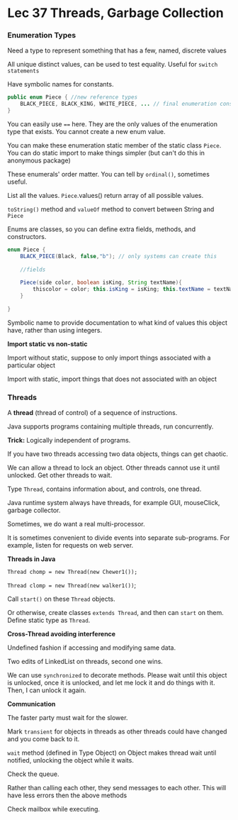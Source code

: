 # Lec 37 Threads, Garbage Collection

### Enumeration Types

Need a type to represent something that has a few, named, discrete values

All unique distinct values, can be used to test equality. Useful for `switch statements`

Have symbolic names for constants.

```java
public enum Piece { //new reference types
    BLACK_PIECE, BLACK_KING, WHITE_PIECE, ... // final enumeration constants/enumerals of type Piece; all object of type Piece
}
```

You can easily use `==` here. They are the only values of the enumeration type that exists. You cannot create a new enum value.

You can make these enumeration static member of the static class `Piece`. You can do static import to make things simpler (but can't do this in anonymous package)



These enumerals' order matter. You can tell by `ordinal()`, sometimes useful.

List all the values. `Piece`.values() return array of all possible values.

`toString()` method and `valueOf` method to convert between String and `Piece`



Enums are classes, so you can define extra fields, methods, and constructors.



```java
enum Piece {
    BLACK_PIECE(Black, false,"b"); // only systems can create this
    
   	//fields
    
    Piece(side color, boolean isKing, String textName){
        thiscolor = color; this.isKing = isKing; this.textName = textName;
    }
    
}
```



Symbolic name to provide documentation to what kind of values this object have, rather than using integers.



**Import static vs non-static**

Import without static, suppose to only import things associated with a particular object

Import with static, import things that does not associated with an object



### Threads

A **thread** (thread of control) of a sequence of instructions.

Java supports programs containing multiple threads, run concurrently.

**Trick:** Logically independent of programs.

If you have two threads accessing two data objects, things can get chaotic.

We can allow a thread to lock an object. Other threads cannot use it until unlocked. Get other threads to wait.



Type `Thread`, contains information about, and controls, one thread.



Java runtime system always have threads, for example GUI, mouseClick, garbage collector.

Sometimes, we do want a real multi-processor.



It is sometimes convenient to divide events into separate sub-programs. For example, listen for requests on web server.



**Threads in Java**

`Thread chomp = new Thread(new Chewer1());`

`Thread clomp = new Thread(new walker1())`;

Call `start()` on these `Thread` objects.



Or otherwise, create classes `extends Thread`, and then can `start` on them. Define static type as `Thread`.



**Cross-Thread avoiding interference**

Undefined fashion if accessing and modifying same data.

Two edits of LinkedList on threads, second one wins.

We can use `synchronized` to decorate methods. Please wait until this object is unlocked, once it is unlocked, and let me lock it and do things with it. Then, I can unlock it again.



**Communication**

The faster party must wait for the slower.



Mark `transient` for objects in threads as other threads could have changed and you come back to it. 



`wait` method (defined in Type Object) on Object makes thread wait until notified, unlocking the object while it waits.

Check the queue.



Rather than calling each other, they send messages to each other. This will have less errors then the above methods

Check mailbox while executing.

